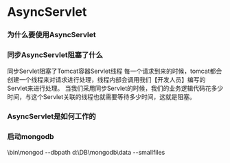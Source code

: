# AsyncServlet

### 为什么要使用AsyncServlet

### 同步AsyncServlet阻塞了什么

   同步Servlet阻塞了Tomcat容器Servlet线程
   每一个请求到来的时候，tomcat都会创建一个线程来对请求进行处理，线程内部会调用我们【开发人员】编写的Servlet来进行处理。
   当我们采用同步Servlet的时候，我们的业务逻辑代码花多少时间，与这个Servlet关联的线程也就需要等待多少时间，这就是阻塞。

### AsyncServlet是如何工作的

### 启动mongodb
\bin\mongod --dbpath d:\DB\mongodb\data --smallfiles